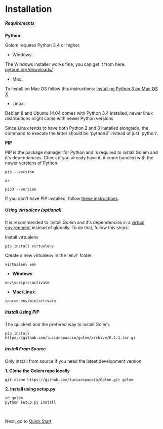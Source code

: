 Installation
==================================================

##### Requirements

**Python**

Golem requires Python 3.4 or higher.

- Windows:

The Windows installer works fine, you can get it from here: [python.org/downloads/](http://www.python.org/downloads/)

- Mac:

To install on Mac OS follow this instructions: [Installing Python 3 on Mac OS X](http://python-guide-pt-br.readthedocs.io/en/latest/starting/install3/osx/)

- Linux:

Debian 8 and Ubuntu 14.04 comes with Python 3.4 installed, newer linux distributions might come with newer Python versions. 

Since Linux tends to have both Python 2 and 3 installed alongside, the command to execute the latter should be 'python3' instead of just 'python'.

**PIP**

PIP is the package manager for Python and is required to install Golem and it's dependencies. Check if you already have it, it come bundled with the newer versions of Python.

```
pip --version

or

pip3 --version
```

If you don't have PIP installed, follow [these instructions](https://pip.pypa.io/en/stable/installing/).


##### Using virtualenv (optional)

It is recommended to install Golem and it's dependencies in a [virtual environment](http://www.virtualenv.org/en/latest/) instead of globally. To do that, follow this steps:

Install virtualenv

```
pip install virtualenv
```

Create a new virtualenv in the 'env/' folder

```
virtualenv env
```

- **Windows**:

```
env\scripts\activate
```

- **Mac/Linux**:

```
source env/bin/activate
```

##### Install Using PIP

The quickest and the prefered way to install Golem.

```
pip install https://github.com/lucianopuccio/golem/archive/0.1.1.tar.gz
```


##### Install From Source

Only install from source if you need the latest development version.

**1. Clone the Golem repo locally**

```
git clone https://github.com/lucianopuccio/Golem.git golem
```

**2. Install using setup.py**

```
cd golem
python setup.py install
```

<br>

Next, go to [Quick Start](quick-start.html)